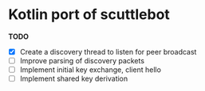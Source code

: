 # Kotlin port of scuttlebot

**TODO**
- [x] Create a discovery thread to listen for peer broadcast
- [ ] Improve parsing of discovery packets
- [ ] Implement initial key exchange, client hello
- [ ] Implement shared key derivation